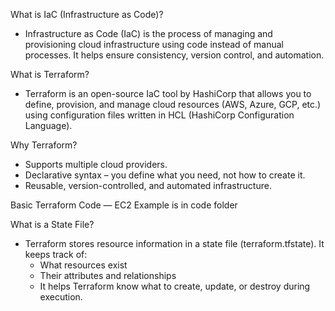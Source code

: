 What is IaC (Infrastructure as Code)?
  - Infrastructure as Code (IaC) is the process of managing and provisioning cloud infrastructure using code instead of manual processes.
It helps ensure consistency, version control, and automation.

What is Terraform?
- Terraform is an open-source IaC tool by HashiCorp that allows you to define, provision, and manage cloud resources (AWS, Azure, GCP, etc.) using configuration files written in HCL (HashiCorp Configuration Language).

Why Terraform?
- Supports multiple cloud providers.
- Declarative syntax – you define what you need, not how to create it.
- Reusable, version-controlled, and automated infrastructure.

Basic Terraform Code — EC2 Example is in code folder 

What is a State File?
- Terraform stores resource information in a state file (terraform.tfstate).
It keeps track of:
  - What resources exist
  - Their attributes and relationships
  - It helps Terraform know what to create, update, or destroy during execution.
